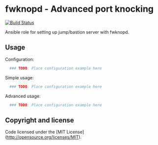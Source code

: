 fwknopd - Advanced port knocking
================================

[![Build Status](https://travis-ci.org/ThePrudents/fwknopd.svg?branch=master)](https://travis-ci.org/ThePrudents/fwknopd)

Ansible role for setting up jump/bastion server with fwknopd.

Usage
-----

Configuration:
```YAML
  ### TODO: Place configuration example here
```

Simple usage:

```YAML
  ### TODO: Place configuration example here
```


Advanced usage:

```YAML
  ### TODO: Place configuration example here
```


Copyright and license
---------------------

Code licensed under the [MIT License] (http://opensource.org/licenses/MIT).
